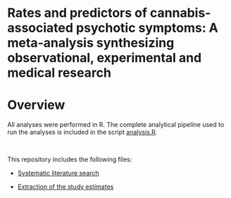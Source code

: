 Rates and predictors of cannabis-associated psychotic symptoms: A meta-analysis synthesizing observational, experimental and medical research
================


# Overview

All analyses were performed in R. The complete analytical pipeline used to run the analyses is included in the script
[analysis.R](https://github.com/TabeaSchoeler/TS2023_MetaCAPS/blob/main/analysis/litSearch.R).

</br>

This repository includes the following files:

-   [Systematic literature search](#systematic-literature-search)

-   [Extraction of the study estimates](#extraction-of-the-study-estimates)
